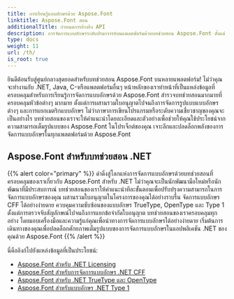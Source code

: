```yaml
---
title: การเรียนรู้แบบอักษรด้วย Aspose.Font
linktitle: Aspose.Font สอน
additionalTitle: กำหนดการอ้างอิง API
description: การจัดการแบบอักษรระดับปรมาจารย์บนแพลตฟอร์มด้วยบทช่วยสอน Aspose.Font ตั้งแต่ .NET ไปจนถึง Java, C++ และอื่นๆ อีกมากมาย ปลดล็อกความสามารถในการจัดการแบบอักษรได้อย่างง่ายดาย
type: docs
weight: 11
url: /th/
is_root: true
---
```


ยินดีต้อนรับสู่ศูนย์กลางสุดยอดสำหรับบทช่วยสอน Aspose.Font บนหลายแพลตฟอร์ม! ไม่ว่าคุณจะทำงานกับ .NET, Java, C-หรือแพลตฟอร์มอื่นๆ หน้าหลักของเราทำหน้าที่เป็นแหล่งข้อมูลที่ครอบคลุมสำหรับการเรียนรู้การจัดการแบบอักษรด้วย Aspose.Font สำรวจบทช่วยสอนมากมายที่ครอบคลุมหัวข้อต่างๆ มากมาย ตั้งแต่การผสานรวมใบอนุญาตไปจนถึงการจัดการรูปแบบแบบอักษรต่างๆ และการแยกเมตริกแบบอักษร ไม่ว่าภาษาการเขียนโปรแกรมหรือระดับความเชี่ยวชาญของคุณจะเป็นอย่างไร บทช่วยสอนของเราจะให้คำแนะนำโดยละเอียดและตัวอย่างเพื่อช่วยให้คุณใช้ประโยชน์จากความสามารถเต็มรูปแบบของ Aspose.Font ในโปรเจ็กต์ของคุณ เจาะลึกและปลดล็อกพลังของการจัดการแบบอักษรในทุกแพลตฟอร์มด้วย Aspose.Font

## Aspose.Font สำหรับบทช่วยสอน .NET
{{% alert color="primary" %}}
ดำดิ่งสู่โลกแห่งการจัดการแบบอักษรด้วยบทช่วยสอนที่ครอบคลุมของเราเกี่ยวกับ Aspose.Font สำหรับ .NET ไม่ว่าคุณจะเป็นนักพัฒนามือใหม่หรือนักพัฒนาที่มีประสบการณ์ บทช่วยสอนของเราให้คำแนะนำทีละขั้นตอนเพื่อปรับปรุงความสามารถในการจัดการแบบอักษรของคุณ ผสานรวมใบอนุญาตในโครงการของคุณได้อย่างราบรื่น จัดการแบบอักษร CFF ได้อย่างง่ายดาย ควบคุมความซับซ้อนของแบบอักษร TrueType, OpenType และ Type 1 ตั้งแต่การตรวจจับสัญลักษณ์ไปจนถึงการแยกข้อจำกัดใบอนุญาต บทช่วยสอนของเราครอบคลุมทุกอย่าง โดยมอบเครื่องมือและความรู้แก่คุณเพื่อนำทางการจัดการแบบอักษรได้อย่างง่ายดาย เริ่มต้นการเดินทางของคุณเพื่อปลดล็อกศักยภาพเต็มรูปแบบของการจัดการแบบอักษรในแอปพลิเคชัน .NET ของคุณด้วย Aspose.Font
{{% /alert %}}

นี่คือลิงก์ไปยังแหล่งข้อมูลที่เป็นประโยชน์:
 
- [Aspose.Font สำหรับ .NET Licensing](./net/licensing/)
- [Aspose.Font สำหรับการจัดการแบบอักษร .NET CFF](./net/cff-font-handling/)
- [Aspose.Font สำหรับ .NET TrueType และ OpenType](./net/truetype-opentype/)
- [Aspose.Font สำหรับแบบอักษร .NET Type 1](./net/aspose-font-net-type1-font/)